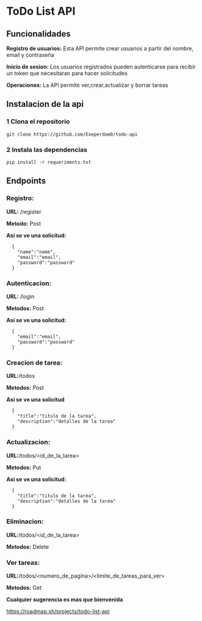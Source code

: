 # ToDo List API
## Funcionalidades
**Registro de usuarios:** Esta API permite crear usuarios a partir del nombre, email y contraseña

**Inicio de sesion:** Los usuarios registrados pueden autenticarse para recibir un token que necesitaran para hacer solicitudes

**Operaciones:** La API permite ver,crear,actualizar y borrar tareas

## Instalacion de la api

### 1 Clona el repositorio
```
git clone https://github.com/Exeperdom0/todo-api
```

### 2 Instala las dependencias
```
pip install -r requeriments.txt
```
## Endpoints
  
  ### **Registro:**

  **URL:** /register
  
  **Metodo:** Post

**Asi se ve una solicitud:**
```
  {
    "name":"name",
    "email":"email",
    "password":"password"
  }
```

  ### **Autenticacion:**

  **URL:** /login

  **Metodos:** Post

**Asi se ve una solicitud:**
```
  {
    "email":"email",
    "password":"password"
  }
```
  ### **Creacion de tarea:**

  **URL:**/todos
  
  **Metodos:** Post

**Asi se ve una solicitud**
```
  {
    "title":"titulo de la tarea",
    "description":"detalles de la tarea"
  }
```
  
  ### **Actualizacion:**

  **URL:**/todos/<id_de_la_tarea>

  **Metodos:** Put

  **Asi se ve una solicitud:**
```
  {
    "title":"titulo de la tarea",
    "description":"detalles de la tarea"
  }
```

  ### **Eliminacion:**

  **URL:**/todos/<id_de_la_tarea>

  **Metodos:** Delete

  ### **Ver tareas:**

  **URL:**/todos/<numero_de_pagina>/<limite_de_tareas_para_ver> 

  **Metodos:** Get

**Cualquier sugerencia es mas que bienvenida**

https://roadmap.sh/projects/todo-list-api
